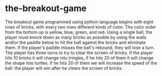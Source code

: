 # the-breakout-game

The breakout game programmed using python language begins with eight rows of bricks, with every two rows different kinds of color. The color order from the bottom up is yellow, blue, green, and red. Using a single ball, the player must knock down as many bricks as possible by using the walls and/or the paddle below to hit the ball against the bricks and eliminate them. If the player's paddle misses the ball's rebound, they will lose a turn. The player has three turns to try to clear the screen of bricks. if the player hits 10 bricks it will change into tringles, if he hits 20 of them it will change the shape into turtles. if he hits 20 of them we will increase the speed of the ball. the player will win after he clears the screen of bricks.
